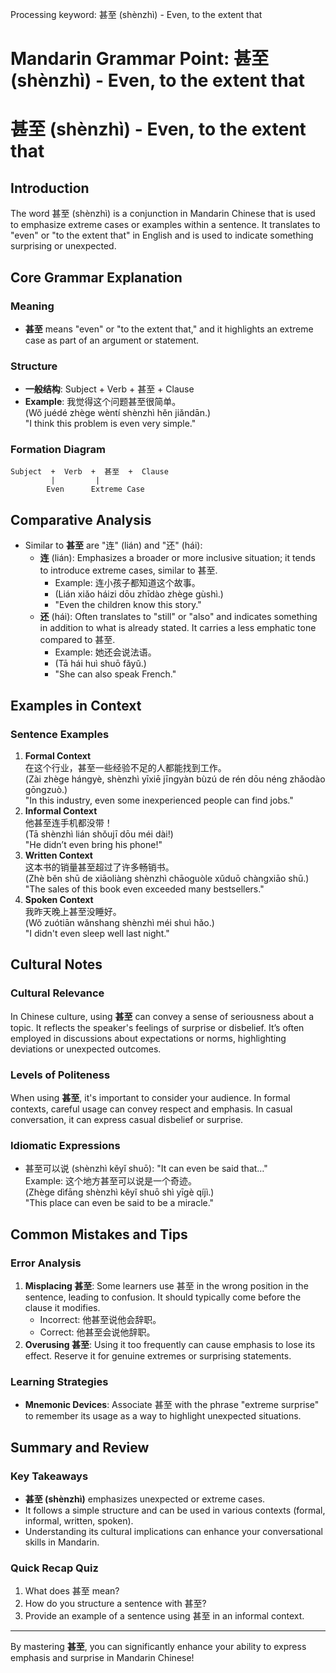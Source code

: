 Processing keyword: 甚至 (shènzhì) - Even, to the extent that
# Mandarin Grammar Point: 甚至 (shènzhì) - Even, to the extent that
# 甚至 (shènzhì) - Even, to the extent that
## Introduction
The word 甚至 (shènzhì) is a conjunction in Mandarin Chinese that is used to emphasize extreme cases or examples within a sentence. It translates to "even" or "to the extent that" in English and is used to indicate something surprising or unexpected.
## Core Grammar Explanation
### Meaning
- **甚至** means "even" or "to the extent that," and it highlights an extreme case as part of an argument or statement.
### Structure
- **一般结构**: Subject + Verb + 甚至 + Clause
- **Example**: 我觉得这个问题甚至很简单。  
  (Wǒ juédé zhège wèntí shènzhì hěn jiǎndān.)  
  "I think this problem is even very simple."
### Formation Diagram
```
Subject  +  Verb  +  甚至  +  Clause
         |         |
        Even      Extreme Case
```
## Comparative Analysis
- Similar to **甚至** are "连" (lián) and "还" (hái):
  - **连** (lián): Emphasizes a broader or more inclusive situation; it tends to introduce extreme cases, similar to 甚至.
     - Example: 连小孩子都知道这个故事。
     - (Lián xiǎo háizi dōu zhīdào zhège gùshì.) 
     - "Even the children know this story."
  - **还** (hái): Often translates to "still" or "also" and indicates something in addition to what is already stated. It carries a less emphatic tone compared to 甚至.
     - Example: 她还会说法语。
     - (Tā hái huì shuō fǎyǔ.)
     - "She can also speak French."
## Examples in Context
### Sentence Examples
1. **Formal Context**  
   在这个行业，甚至一些经验不足的人都能找到工作。  
   (Zài zhège hángyè, shènzhì yīxiē jīngyàn bùzú de rén dōu néng zhǎodào gōngzuò.)  
   "In this industry, even some inexperienced people can find jobs."
2. **Informal Context**  
   他甚至连手机都没带！  
   (Tā shènzhì lián shǒujī dōu méi dài!)  
   "He didn’t even bring his phone!"
3. **Written Context**  
   这本书的销量甚至超过了许多畅销书。  
   (Zhè běn shū de xiāoliàng shènzhì chāoguòle xǔduō chàngxiāo shū.)  
   "The sales of this book even exceeded many bestsellers."
4. **Spoken Context**  
   我昨天晚上甚至没睡好。  
   (Wǒ zuótiān wǎnshang shènzhì méi shuì hǎo.)  
   "I didn't even sleep well last night."
## Cultural Notes
### Cultural Relevance
In Chinese culture, using **甚至** can convey a sense of seriousness about a topic. It reflects the speaker's feelings of surprise or disbelief. It’s often employed in discussions about expectations or norms, highlighting deviations or unexpected outcomes.
### Levels of Politeness
When using **甚至**, it's important to consider your audience. In formal contexts, careful usage can convey respect and emphasis. In casual conversation, it can express casual disbelief or surprise.
### Idiomatic Expressions
- 甚至可以说 (shènzhì kěyǐ shuō): "It can even be said that…"  
  Example: 这个地方甚至可以说是一个奇迹。  
  (Zhège dìfāng shènzhì kěyǐ shuō shì yīgè qíjì.)  
  "This place can even be said to be a miracle."
## Common Mistakes and Tips
### Error Analysis
1. **Misplacing 甚至**: Some learners use 甚至 in the wrong position in the sentence, leading to confusion. It should typically come before the clause it modifies.
   - Incorrect: 他甚至说他会辞职。
   - Correct: 他甚至会说他辞职。
2. **Overusing 甚至**: Using it too frequently can cause emphasis to lose its effect. Reserve it for genuine extremes or surprising statements.
### Learning Strategies
- **Mnemonic Devices**: Associate 甚至 with the phrase "extreme surprise" to remember its usage as a way to highlight unexpected situations.
## Summary and Review
### Key Takeaways
- **甚至 (shènzhì)** emphasizes unexpected or extreme cases.
- It follows a simple structure and can be used in various contexts (formal, informal, written, spoken).
- Understanding its cultural implications can enhance your conversational skills in Mandarin.
### Quick Recap Quiz
1. What does 甚至 mean?
2. How do you structure a sentence with 甚至?
3. Provide an example of a sentence using 甚至 in an informal context.
---
By mastering **甚至**, you can significantly enhance your ability to express emphasis and surprise in Mandarin Chinese!
